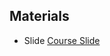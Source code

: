 

## Materials ##

* Slide [Course Slide](https://www.canva.com/design/DAGI7rMu0iM/dv0dWFKjRPSSAX1GU7mcHA/view?utm_content=DAGI7rMu0iM&utm_campaign=designshare&utm_medium=link&utm_source=editor)

